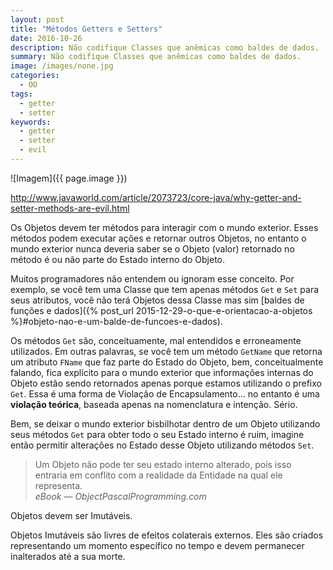 ```yaml
---
layout: post
title: "Métodos Getters e Setters"
date: 2016-10-26
description: Não codifique Classes que anêmicas como baldes de dados.
summary: Não codifique Classes que anêmicas como baldes de dados.
image: /images/none.jpg
categories: 
  - OO
tags:
  - getter
  - setter
keywords:
  - getter
  - setter
  - evil
--- 
```



<!--more-->

![Imagem]({{ page.image }})


http://www.javaworld.com/article/2073723/core-java/why-getter-and-setter-methods-are-evil.html

Os Objetos devem ter métodos para interagir com o mundo exterior. Esses métodos podem executar ações e
retornar outros Objetos, no entanto o mundo exterior nunca deveria saber se o Objeto (valor) retornado no método
é ou não parte do Estado interno do Objeto.

Muitos programadores não entendem ou ignoram esse conceito. Por exemplo, se você tem uma Classe que tem apenas
métodos `Get` e `Set` para seus atributos, você não terá Objetos dessa Classe mas sim
[baldes de funções e dados]({% post_url 2015-12-29-o-que-e-orientacao-a-objetos %}#objeto-nao-e-um-balde-de-funcoes-e-dados).

Os métodos `Get` são, conceituamente, mal entendidos e erroneamente utilizados. 
Em outras palavras, se você tem um método `GetName` que retorna um atributo `FName` que faz parte do Estado do Objeto, 
bem, conceitualmente falando, fica explícito para o mundo exterior que informações internas do Objeto estão sendo 
retornados apenas porque estamos utilizando o prefixo `Get`.
Essa é uma forma de Violação de Encapsulamento... no entanto é uma **violação teórica**, baseada 
apenas na nomenclatura e intenção. Sério.

Bem, se deixar o mundo exterior bisbilhotar dentro de um Objeto utilizando seus métodos `Get` para obter todo
o seu Estado interno é ruim, imagine então permitir alterações no Estado desse Objeto utilizando métodos `Set`.

<blockquote>
  Um Objeto não pode ter seu estado interno alterado, pois
  isso entraria em conflito com a realidade da Entidade na
  qual ele representa.
  <footer><cite title="eBook OPP">eBook — ObjectPascalProgramming.com</cite></footer>
</blockquote>

Objetos devem ser Imutáveis. 

Objetos Imutáveis são livres de efeitos colaterais externos. Eles são criados representando
um momento específico no tempo e devem permanecer inalterados até a sua morte.
  
